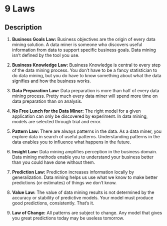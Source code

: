 # 9 Laws

## Description

1. **Business Goals Law:** Business objectives are the origin of every data mining solution. A data miner is someone who discovers useful information from data to support specific business goals. Data mining isn’t defined by the tool you use.

2. **Business Knowledge Law:** Business Knowledge is central to every step of the data mining process. You don’t have to be a fancy statistician to do data mining, but you do have to know something about what the data signifies and how the business works.

3. **Data Preparation Law:** Data preparation is more than half of every data mining process. Pretty much every data miner will spend more time on data preparation than on analysis.

4. **No Free Lunch for the Data Miner:** The right model for a given application can only be discovered by experiment. In data mining, models are selected through trial and error.

5. **Pattern Law:** There are always patterns in the data. As a data miner, you explore data in search of useful patterns. Understanding patterns in the data enables you to influence what happens in the future.

6. **Insight Law:** Data mining amplifies perception in the business domain. Data mining methods enable you to understand your business better than you could have done without them.

7. **Prediction Law:** Prediction increases information locally by generalization. Data mining helps us use what we know to make better predictions (or estimates) of things we don’t know.

8. **Value Law:** The value of data mining results is not determined by the accuracy or stability of predictive models. Your model must produce good predictions, consistently. That’s it.

9. **Law of Change:** All patterns are subject to change. Any model that gives you great predictions today may be useless tomorrow.
